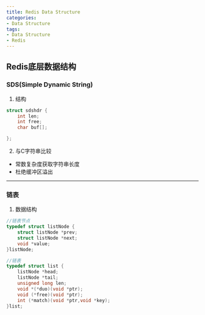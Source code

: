```yaml
---
title: Redis Data Structure
categories:
- Data Structure
tags: 
- Data Structure
- Redis
---
```


## Redis底层数据结构

### SDS(Simple Dynamic String)
1. 结构
```C++
struct sdshdr {
    int len;
    int free;
    char buf[];

};
```
2. 与C字符串比较

- 常数复杂度获取字符串长度
- 杜绝缓冲区溢出
---
### 链表
1. 数据结构
```c++
//链表节点
typedef struct listNode {
    struct listNode *prev;
    struct listNode *next;
    void *value;
}listNode;

//链表
typedef struct list {
    listNode *head;
    listNode *tail;
    unsigned long len;
    void *(*duo)(void *ptr);
    void (*free)(void *ptr);
    int (*match)(void *ptr,void *key);
}list;
```
